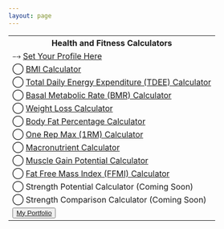 ```yaml
---
layout: page
---
```


<head>
    <meta charset="UTF-8">
    <meta name="viewport" content="width=device-width, initial-scale=1.0">
    <title>Health and Fitness Calculators</title>
    <!-- <link rel="stylesheet" href="style.css"> -->
    <style>
        @media only screen and (min-width: 600px) {
            table {
                width: 800px;
            }
        }
    </style>
    <script src="script.js"></script>
</head>
<div class="container">
    <table id="main-table">
        <th>
            Health and Fitness Calculators
        </th>
        <tr>
            <td>
                &bkarow; <a href="Calculators/profile.html">Set Your Profile Here</a>
            </td>
        </tr>
        <tr>
            <td>
                &bigcirc; <a href="Calculators/BMI.html">BMI Calculator</a>
            </td>
        </tr>
        <tr>
            <td>
                &bigcirc; <a href="Calculators/TDEE.html">Total Daily Energy Expenditure (TDEE) Calculator</a>
            </td>
        </tr>
        <tr>
            <td>
                &bigcirc; <a href="Calculators/BMR.html">Basal Metabolic Rate (BMR) Calculator</a>
            </td>
        </tr>
        <tr>
            <td>
                &bigcirc; <a href="Calculators/weight-loss.html">Weight Loss Calculator</a>
            </td>
        </tr>
        <tr>
            <td>
                &bigcirc; <a href="Calculators/BFPCalc.html">Body Fat Percentage Calculator</a> 
            </td>
        </tr>
        <tr>
            <td>
                &bigcirc; <a href="Calculators/1RM.html">One Rep Max (1RM) Calculator</a>
            </td>
        </tr>
        <tr>
            <td>
                &bigcirc; <a href="Calculators/macro.html">Macronutrient Calculator</a>
            </td>
        </tr>
        <tr>
            <td>
                &bigcirc; <a href="Calculators/muscle-gain.html">Muscle Gain Potential Calculator</a>
            </td>
        </tr>
        <tr>
            <td>
                &bigcirc; <a href="Calculators/ffmi.html">Fat Free Mass Index (FFMI) Calculator</a>
            </td>
        </tr>
        <tr>
            <td>
                &bigcirc; Strength Potential Calculator (Coming Soon)
            </td>
        </tr>
        <tr>
            <td>
                &bigcirc; Strength Comparison Calculator (Coming Soon)
            </td>
        </tr>
        <tr>
            <td>
                <button><a href="https://elordeiro.github.io/portfolio/">My Portfolio</a></button>
            </td>
        </tr>
    </table>
</div>
